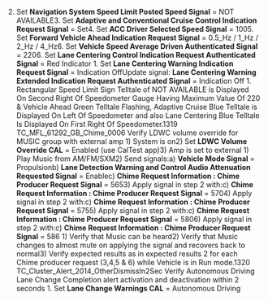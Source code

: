 2. Set **Navigation System Speed Limit Posted Speed Signal** = NOT AVAILABLE3. Set **Adaptive and Conventional Cruise Control Indication Request Signal** = Set4. Set **ACC Driver Selected Speed Signal** = 1005. Set **Forward Vehicle Ahead Indication Request Signal** = 0.5_Hz / 1_Hz / 2_Hz / 4_Hz6. Set **Vehicle Speed Average Driven Authenticated Signal** = 2206. Set **Lane Centering Control Indication Request Authenticated Signal** = Red Indicator 1. Set **Lane Centering Warning Indication Request Signal** = Indication OffUpdate signal: **Lane Centering Warning Extended Indication Request Authenticated Signal** = Indication Off 1. Rectangular Speed Limit Sign Telltale of NOT AVAILABLE is Displayed On Second Right Of Speedometer Gauge Having Maximum Value Of 220 & Vehicle Ahead Green Telltale Flashing, Adaptive Cruise Blue Telltale is Displayed On Left Of Speedometer and also Lane Centering Blue Telltale Is Displayed On First Right Of Speedometer.1319 TC_MFL_61292_GB_Chime_0006 Verify LDWC volume override for MUSIC group with external amp 1) System is on2) Set **LDWC Volume Override CAL** = Enabled (use CalTest app)3) Amp is set to external 1) Play Music from AM/FM/SXM2) Send signals:a) **Vehicle Mode Signal** = Propulsionb) **Lane Detection Warning and Control Audio Attenuation Requested Signal** = Enablec) **Chime Request Information : Chime Producer Request Signal** = 5653) Apply signal in step 2 with:c) **Chime Request Information : Chime Producer Request Signal** = 5704) Apply signal in step 2 with:c) **Chime Request Information : Chime Producer Request Signal** = 5755) Apply signal in step 2 with:c) **Chime Request Information : Chime Producer Request Signal** = 5806) Apply signal in step 2 with:c) **Chime Request Information : Chime Producer Request Signal** = 586 1) Verify that Music can be heard2) Verify that Music changes to almost mute on applying the signal and recovers back to normal3) Verify expected results as in expected results 2 for each Chime producer request (3,4,5 & 6) while Vehicle is in Run mode.1320 TC_Cluster_Alert_2014_OtherDismissIn2Sec Verify Autonomous Driving Lane Change Completion alert activation and deactivation within 2 seconds 1. Set **Lane Change Warnings CAL** = Autonomous Driving
